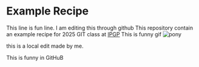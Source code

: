 # Example Recipe 
This line is fun line.
I am editing this through github
This repository contain an example recipe for 2025 GIT class at [IPGP](https://www.ipgp.fr/en/)
This is funny gif ![pony](https://static.manebooru.art/img/view/2020/8/20/1274497.gif)

this is a local edit made by me. 

This is funny in GitHuB
